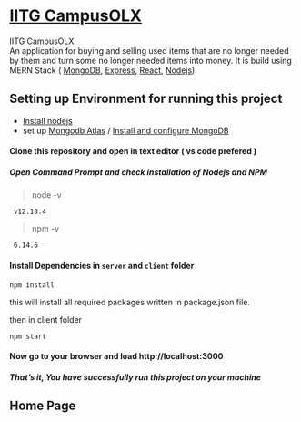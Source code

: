 # [**IITG CampusOLX**](https://iitg-c-olx.herokuapp.com/)

IITG CampusOLX <br>
An application for buying and selling used items that are no longer needed by them and turn some no longer needed items into money.
It is build using MERN Stack ( [MongoDB](https://www.mongodb.com/), [Express](https://expressjs.com), [React](https://reactjs.org/), [Nodejs](https://nodejs.org)).


## Setting up Environment for running this project
  * [Install nodejs](https://nodejs.org/en/download/package-manager/#windows)
  * set up  [Mongodb Atlas](https://www.knowi.com/blog/getting-started-with-mongodb-atlas-overview-and-tutorial/) / [Install and configure MongoDB](https://medium.com/@LondonAppBrewery/how-to-download-install-mongodb-on-windows-4ee4b3493514)


#### Clone this repository and open in text editor ( vs code prefered )  
 
 ##### Open Command Prompt and check installation of Nodejs and NPM
    
   > node -v
   >  
     v12.18.4 
     
   
   > npm -v
   > 
     6.14.6
  
  #### Install Dependencies in `server` and `client` folder
    npm install
this will install all required packages written in package.json file.

then in client folder

    npm start

 #### Now go to your browser and load http://localhost:3000 
 ##### That’s it, You have successfully run this project on your machine

##
## Home Page 
